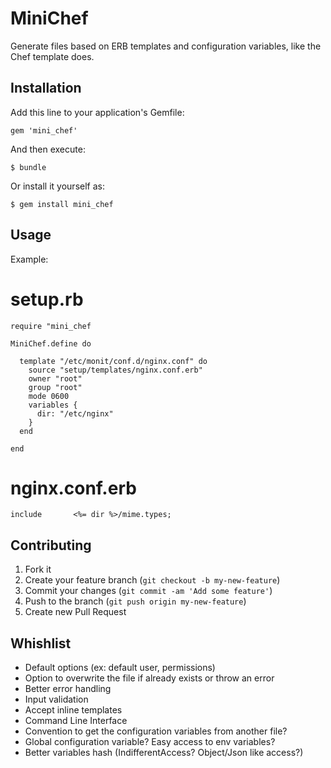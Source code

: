 MiniChef
========

Generate files based on ERB templates and configuration variables, like the Chef template does.


## Installation

Add this line to your application's Gemfile:

    gem 'mini_chef'

And then execute:

    $ bundle

Or install it yourself as:

    $ gem install mini_chef


## Usage

Example:

# setup.rb

    require "mini_chef

    MiniChef.define do

      template "/etc/monit/conf.d/nginx.conf" do
        source "setup/templates/nginx.conf.erb"
        owner "root"
        group "root"
        mode 0600
        variables {
          dir: "/etc/nginx"
        }
      end

    end


# nginx.conf.erb
    include       <%= dir %>/mime.types;


## Contributing

1. Fork it
2. Create your feature branch (`git checkout -b my-new-feature`)
3. Commit your changes (`git commit -am 'Add some feature'`)
4. Push to the branch (`git push origin my-new-feature`)
5. Create new Pull Request

## Whishlist

- Default options (ex: default user, permissions)
- Option to overwrite the file if already exists or throw an error
- Better error handling
- Input validation
- Accept inline templates
- Command Line Interface
- Convention to get the configuration variables from another file?
- Global configuration variable? Easy access to env variables?
- Better variables hash (IndifferentAccess? Object/Json like access?)
